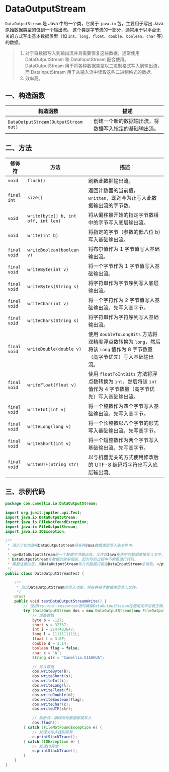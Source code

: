 # DataOutputStream
`DataOutputStream` 是 Java 中的一个类，它属于 `java.io` 包，主要用于写出 Java 原始数据类型的值到一个输出流。
这个类是字节流的一部分，通常用于以平台无关的方式写出基本数据类型（如 `int`、`long`、`float`、`double`、`boolean`、`char` 等）的数据。

>1. 对于将数据写入到输出流并且需要恢复这些数据，通常使用 DataOutputStream 和 DataInputStream 配合使用。
> DataOutputStream 用于将各种数据类型以二进制格式写入到输出流，而 DataInputStream 用于从输入流中读取这些二进制格式的数据。
>2. 效率高。


## 一、构造函数
| 构造函数                                 | 描述                         |
|--------------------------------------|----------------------------|
| `DataOutputStream(OutputStream out)` | 创建一个新的数据输出流，将数据写入指定的基础输出流。 |

## 二、方法

| 修饰符          | 方法                                  | 描述                                                                              |
|--------------|-------------------------------------|---------------------------------------------------------------------------------|
| `void`       | `flush()`                           | 刷新此数据输出流。                                                                       |
| `final int`  | `size()`                            | 返回计数器的当前值，`written`，即迄今为止写入此数据输出流的字节数。                                          |
| `void`       | `write(byte[] b, int off, int len)` | 将从偏移量开始的指定字节数组中的字节写入底层输出流。                                                      |
| `void`       | `write(int b)`                      | 将指定的字节（参数的低八位 b）写入基础输出流。                                                        |
| `final void` | `writeBoolean(boolean v)`           | 将布尔值作为 1 字节值写入基础输出流。                                                            |
| `final void` | `writeByte(int v)`                  | 将一个字节作为 1 字节值写入基础输出流。                                                           |
| `final void` | `writeBytes(String s)`              | 将字符串作为字节序列写入底层输出流。                                                              |
| `final void` | `writeChar(int v)`                  | 将一个字符作为 2 字节值写入基础输出流，先写入高字节。                                                    |
| `final void` | `writeChars(String s)`              | 将字符串作为字符序列写入基础输出流。                                                              |
| `final void` | `writeDouble(double v)`             | 使用 `doubleToLongBits` 方法将双精度浮点数转换为 `long`，然后将该 `long` 值作为 8 字节数量（高字节优先）写入基础输出流。 |
| `final void` | `writeFloat(float v)`               | 使用 `floatToIntBits` 方法将浮点数转换为 `int`，然后将该 `int` 值作为 4 字节数量（高字节优先）写入基础输出流。        |
| `final void` | `writeInt(int v)`                   | 将一个整数作为四个字节写入基础输出流，先写入高字节。                                                      |
| `final void` | `writeLong(long v)`                 | 将一个长整数以八个字节的形式写入基础输出流，先写高字节。                                                    |
| `final void` | `writeShort(int v)`                 | 将一个短整数作为两个字节写入基础输出流，先写高字节。                                                      |
| `final void` | `writeUTF(String str)`              | 以与机器无关的方式使用修改后的 UTF-8 编码将字符串写入底层输出流。                                            |

## 三、示例代码

```java
package com.camellia.io.DataOutputStream;

import org.junit.jupiter.api.Test;
import java.io.DataOutputStream;
import java.io.FileNotFoundException;
import java.io.FileOutputStream;
import java.io.IOException;

/**
 * 演示了如何使用DataOutputStream将各种Java数据类型写入到文件中。
 *
 * <p>DataOutputStream是一个数据字节输出流，允许将Java程序中的数据直接写入文件，以二进制格式存储。
 * DataOutputStream写数据的效率很高，因为写的过程中不需要进行转码。
 * 需要注意的是，用DataOutputStream写入的数据只能由DataInputStream来读取。</p>
 */
public class DataOutputStreamTest {

    /**
     * 测试DataOutputStream的写入功能，将各种基本数据类型写入文件。
     */
    @Test
    public void testDataOutputStreamWrite() {
        // 使用try-with-resources语句确保DataOutputStream在使用完毕后被正确关闭
        try (DataOutputStream dos = new DataOutputStream(new FileOutputStream("src/document/data"))) {
            // 准备数据
            byte b = -127;
            short s = 32767;
            int i = 2147483647;
            long l = 1111111111L;
            float f = 3.0F;
            double d = 3.14;
            boolean flag = false;
            char c = 'A';
            String str = "Camellia.XIAOHUA";

            // 写入数据
            dos.writeByte(b);
            dos.writeShort(s);
            dos.writeInt(i);
            dos.writeLong(l);
            dos.writeFloat(f);
            dos.writeDouble(d);
            dos.writeBoolean(flag);
            dos.writeChar(c);
            dos.writeUTF(str);

            // 刷新流，确保所有数据都被写入
            dos.flush();
        } catch (FileNotFoundException e) {
            // 处理文件未找到异常
            e.printStackTrace();
        } catch (IOException e) {
            // 处理IO异常
            e.printStackTrace();
        }
    }
}

```